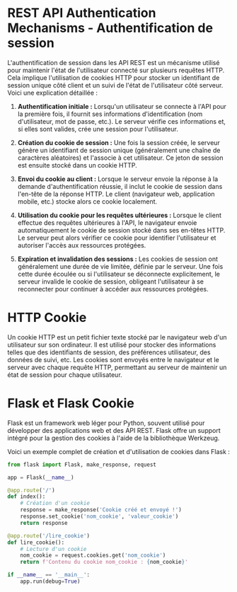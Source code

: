 # REST API Authentication Mechanisms - Authentification de session

L'authentification de session dans les API REST est un mécanisme utilisé pour maintenir l'état de l'utilisateur connecté sur plusieurs requêtes HTTP. Cela implique l'utilisation de cookies HTTP pour stocker un identifiant de session unique côté client et un suivi de l'état de l'utilisateur côté serveur. Voici une explication détaillée :

1. **Authentification initiale :** Lorsqu'un utilisateur se connecte à l'API pour la première fois, il fournit ses informations d'identification (nom d'utilisateur, mot de passe, etc.). Le serveur vérifie ces informations et, si elles sont valides, crée une session pour l'utilisateur.

2. **Création du cookie de session :** Une fois la session créée, le serveur génère un identifiant de session unique (généralement une chaîne de caractères aléatoires) et l'associe à cet utilisateur. Ce jeton de session est ensuite stocké dans un cookie HTTP.

3. **Envoi du cookie au client :** Lorsque le serveur envoie la réponse à la demande d'authentification réussie, il inclut le cookie de session dans l'en-tête de la réponse HTTP. Le client (navigateur web, application mobile, etc.) stocke alors ce cookie localement.

4. **Utilisation du cookie pour les requêtes ultérieures :** Lorsque le client effectue des requêtes ultérieures à l'API, le navigateur envoie automatiquement le cookie de session stocké dans ses en-têtes HTTP. Le serveur peut alors vérifier ce cookie pour identifier l'utilisateur et autoriser l'accès aux ressources protégées.

5. **Expiration et invalidation des sessions :** Les cookies de session ont généralement une durée de vie limitée, définie par le serveur. Une fois cette durée écoulée ou si l'utilisateur se déconnecte explicitement, le serveur invalide le cookie de session, obligeant l'utilisateur à se reconnecter pour continuer à accéder aux ressources protégées.

# HTTP Cookie

Un cookie HTTP est un petit fichier texte stocké par le navigateur web d'un utilisateur sur son ordinateur. Il est utilisé pour stocker des informations telles que des identifiants de session, des préférences utilisateur, des données de suivi, etc. Les cookies sont envoyés entre le navigateur et le serveur avec chaque requête HTTP, permettant au serveur de maintenir un état de session pour chaque utilisateur.

# Flask et Flask Cookie

Flask est un framework web léger pour Python, souvent utilisé pour développer des applications web et des API REST. Flask offre un support intégré pour la gestion des cookies à l'aide de la bibliothèque Werkzeug.

Voici un exemple complet de création et d'utilisation de cookies dans Flask :

```python
from flask import Flask, make_response, request

app = Flask(__name__)

@app.route('/')
def index():
    # Création d'un cookie
    response = make_response('Cookie créé et envoyé !')
    response.set_cookie('nom_cookie', 'valeur_cookie')
    return response

@app.route('/lire_cookie')
def lire_cookie():
    # Lecture d'un cookie
    nom_cookie = request.cookies.get('nom_cookie')
    return f'Contenu du cookie nom_cookie : {nom_cookie}'

if __name__ == '__main__':
    app.run(debug=True)

